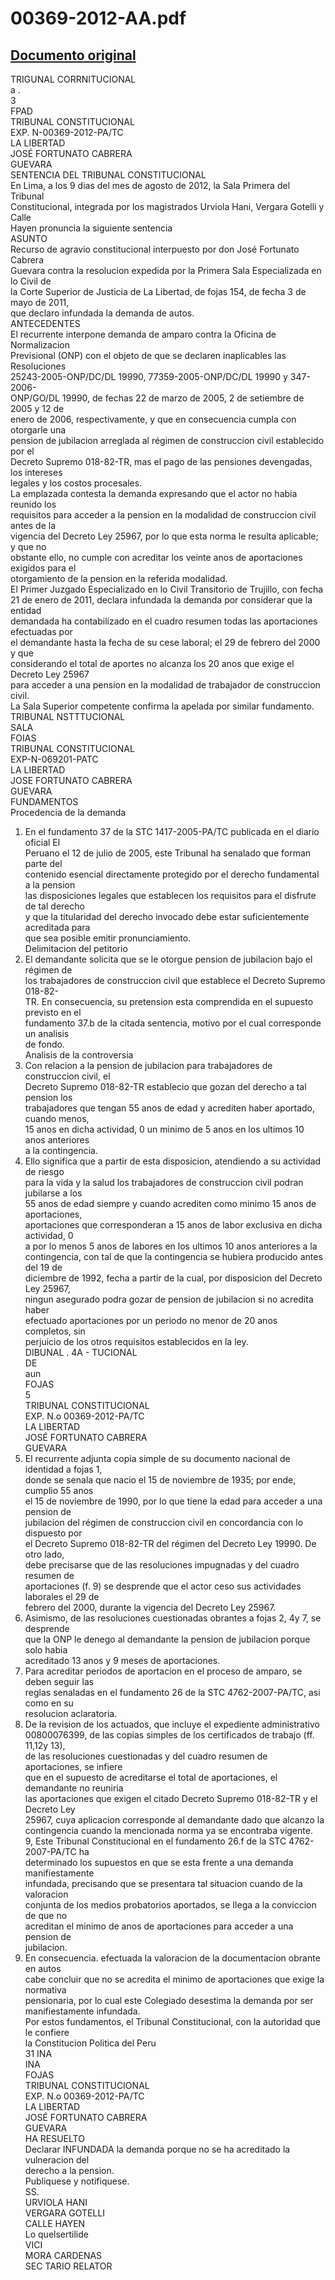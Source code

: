 
00369-2012-AA.pdf
=================
  
[Documento original](https://tc.gob.pe/jurisprudencia/2012/00369-2012-AA.pdf)  
---  
TRIGUNAL CORRNITUCIONAL  
a .  
3  
FPAD  
TRIBUNAL CONSTITUCIONAL  
EXP. N-00369-2012-PA/TC  
LA LIBERTAD  
JOSÉ FORTUNATO CABRERA  
GUEVARA  
SENTENCIA DEL TRIBUNAL CONSTITUCIONAL  
En Lima, a los 9 dias del mes de agosto de 2012, la Sala Primera del Tribunal  
Constitucional, integrada por los magistrados Urviola Hani, Vergara Gotelli y Calle  
Hayen pronuncia la siguiente sentencia  
ASUNTO  
Recurso de agravio constitucional interpuesto por don José Fortunato Cabrera  
Guevara contra la resolucion expedida por la Primera Sala Especializada en lo Civil de  
la Corte Superior de Justicia de La Libertad, de fojas 154, de fecha 3 de mayo de 2011,  
que declaro infundada la demanda de autos.  
ANTECEDENTES  
El recurrente interpone demanda de amparo contra la Oficina de Normalizacion  
Previsional (ONP) con el objeto de que se declaren inaplicables las Resoluciones  
25243-2005-ONP/DC/DL 19990, 77359-2005-ONP/DC/DL 19990 y 347-2006-  
ONP/GO/DL 19990, de fechas 22 de marzo de 2005, 2 de setiembre de 2005 y 12 de  
enero de 2006, respectivamente, y que en consecuencia cumpla con otorgarle una  
pension de jubilacion arreglada al régimen de construccion civil establecido por el  
Decreto Supremo 018-82-TR, mas el pago de las pensiones devengadas, los intereses  
legales y los costos procesales.  
La emplazada contesta la demanda expresando que el actor no habia reunido los  
requisitos para acceder a la pension en la modalidad de construccion civil antes de la  
vigencia del Decreto Ley 25967, por lo que esta norma le resulta aplicable; y que no  
obstante ello, no cumple con acreditar los veinte anos de aportaciones exigidos para el  
otorgamiento de la pension en la referida modalidad.  
El Primer Juzgado Especializado en lo Civil Transitorio de Trujillo, con fecha  
21 de enero de 2011, declara infundada la demanda por considerar que la entidad  
demandada ha contabilizado en el cuadro resumen todas las aportaciones efectuadas por  
el demandante hasta la fecha de su cese laboral; el 29 de febrero del 2000 y que  
considerando el total de aportes no alcanza los 20 anos que exige el Decreto Ley 25967  
para acceder a una pension en la modalidad de trabajador de construccion civil.  
La Sala Superior competente confirma la apelada por similar fundamento.  
TRIBUNAL NSTTTUCIONAL  
SALA  
FOIAS  
TRIBUNAL CONSTITUCIONAL  
EXP-N-069201-PATC  
LA LIBERTAD  
JOSE FORTUNATO CABRERA  
GUEVARA  
FUNDAMENTOS  
Procedencia de la demanda  
1. En el fundamento 37 de la STC 1417-2005-PA/TC publicada en el diario oficial El  
Peruano el 12 de julio de 2005, este Tribunal ha senalado que forman parte del  
contenido esencial directamente protegido por el derecho fundamental a la pension  
las disposiciones legales que establecen los requisitos para el disfrute de tal derecho  
y que la titularidad del derecho invocado debe estar suficientemente acreditada para  
que sea posible emitir pronunciamiento.  
Delimitacion del petitorio  
2. El demandante solicita que se le otorgue pension de jubilacion bajo el régimen de  
los trabajadores de construccion civil que establece el Decreto Supremo 018-82-  
TR. En consecuencia, su pretension esta comprendida en el supuesto previsto en el  
fundamento 37.b de la citada sentencia, motivo por el cual corresponde un analisis  
de fondo.  
Analisis de la controversia  
3. Con relacion a la pension de jubilacion para trabajadores de construccion civil, el  
Decreto Supremo 018-82-TR establecio que gozan del derecho a tal pension los  
trabajadores que tengan 55 anos de edad y acrediten haber aportado, cuando menos,  
15 anos en dicha actividad, 0 un minimo de 5 anos en los ultimos 10 anos anteriores  
a la contingencia.  
4. Ello significa que a partir de esta disposicion, atendiendo a su actividad de riesgo  
para la vida y la salud los trabajadores de construccion civil podran jubilarse a los  
55 anos de edad siempre y cuando acrediten como minimo 15 anos de aportaciones,  
aportaciones que corresponderan a 15 anos de labor exclusiva en dicha actividad, 0  
a por lo menos 5 anos de labores en los ultimos 10 anos anteriores a la  
contingencia, con tal de que la contingencia se hubiera producido antes del 19 de  
diciembre de 1992, fecha a partir de la cual, por disposicion del Decreto Ley 25967,  
ningun asegurado podra gozar de pension de jubilacion si no acredita haber  
efectuado aportaciones por un periodo no menor de 20 anos completos, sin  
perjuicio de los otros requisitos establecidos en la ley.  
DIBUNAL . 4A - TUCIONAL  
DE  
aun  
FOJAS  
5  
TRIBUNAL CONSTITUCIONAL  
EXP. N.o 00369-2012-PA/TC  
LA LIBERTAD  
JOSÉ FORTUNATO CABRERA  
GUEVARA  
5. El recurrente adjunta copia simple de su documento nacional de identidad a fojas 1,  
donde se senala que nacio el 15 de noviembre de 1935; por ende, cumplio 55 anos  
el 15 de noviembre de 1990, por lo que tiene la edad para acceder a una pension de  
jubilacion del régimen de construccion civil en concordancia con lo dispuesto por  
el Decreto Supremo 018-82-TR del régimen del Decreto Ley 19990. De otro lado,  
debe precisarse que de las resoluciones impugnadas y del cuadro resumen de  
aportaciones (f. 9) se desprende que el actor ceso sus actividades laborales el 29 de  
febrero del 2000, durante la vigencia del Decreto Ley 25967.  
6. Asimismo, de las resoluciones cuestionadas obrantes a fojas 2, 4y 7, se desprende  
que la ONP le denego al demandante la pension de jubilacion porque solo habia  
acreditado 13 anos y 9 meses de aportaciones.  
7. Para acreditar periodos de aportacion en el proceso de amparo, se deben seguir las  
reglas senaladas en el fundamento 26 de la STC 4762-2007-PA/TC, asi como en su  
resolucion aclaratoria.  
8. De la revision de los actuados, que incluye el expediente administrativo  
00800076399, de las copias simples de los certificados de trabajo (ff. 11,12y 13),  
de las resoluciones cuestionadas y del cuadro resumen de aportaciones, se infiere  
que en el supuesto de acreditarse el total de aportaciones, el demandante no reuniria  
las aportaciones que exigen el citado Decreto Supremo 018-82-TR y el Decreto Ley  
25967, cuya aplicacion corresponde al demandante dado que alcanzo la  
contingencia cuando la mencionada norma ya se encontraba vigente.  
9, Este Tribunal Constitucional en el fundamento 26.f de la STC 4762-2007-PA/TC ha  
determinado los supuestos en que se esta frente a una demanda manifiestamente  
infundada, precisando que se presentara tal situacion cuando de la valoracion  
conjunta de los medios probatorios aportados, se Ilega a la conviccion de que no  
acreditan el minimo de anos de aportaciones para acceder a una pension de  
jubilacion.  
10. En consecuencia. efectuada la valoracion de la documentacion obrante en autos  
cabe concluir que no se acredita el minimo de aportaciones que exige la normativa  
pensionaria, por lo cual este Colegiado desestima la demanda por ser  
manifiestamente infundada.  
Por estos fundamentos, el Tribunal Constitucional, con la autoridad que le confiere  
la Constitucion Politica del Peru  
31 INA  
INA  
FOJAS  
TRIBUNAL CONSTITUCIONAL  
EXP. N.o 00369-2012-PA/TC  
LA LIBERTAD  
JOSÉ FORTUNATO CABRERA  
GUEVARA  
HA RESUELTO  
Declarar INFUNDADA la demanda porque no se ha acreditado la vulneracion del  
derecho a la pension.  
Publiquese y notifiquese.  
SS.  
URVIOLA HANI  
VERGARA GOTELLI  
CALLE HAYEN  
Lo quelsertilide  
VICI  
MORA CARDENAS  
SEC TARIO RELATOR